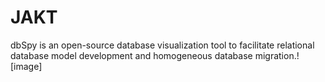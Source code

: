 # JAKT
dbSpy is an open-source database visualization tool to facilitate relational database model development and homogeneous database migration.![image]
